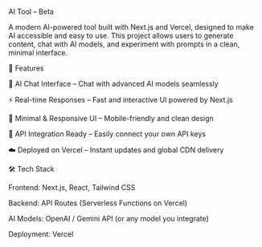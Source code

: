 
AI Tool – Beta

A modern AI-powered tool built with Next.js and Vercel, designed to make AI accessible and easy to use. This project allows users to generate content, chat with AI models, and experiment with prompts in a clean, minimal interface.

🚀 Features

🧠 AI Chat Interface – Chat with advanced AI models seamlessly

⚡ Real-time Responses – Fast and interactive UI powered by Next.js

🎨 Minimal & Responsive UI – Mobile-friendly and clean design

🔑 API Integration Ready – Easily connect your own API keys

☁️ Deployed on Vercel – Instant updates and global CDN delivery

🛠️ Tech Stack

Frontend: Next.js, React, Tailwind CSS

Backend: API Routes (Serverless Functions on Vercel)

AI Models: OpenAI / Gemini API (or any model you integrate)

Deployment: Vercel
